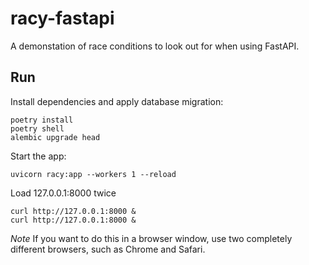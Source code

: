 # racy-fastapi

A demonstation of race conditions to look out for when using FastAPI.

## Run

Install dependencies and apply database migration:

```shell
poetry install
poetry shell
alembic upgrade head
```

Start the app:

```shell
uvicorn racy:app --workers 1 --reload
```

Load 127.0.0.1:8000 twice

```shell
curl http://127.0.0.1:8000 &
curl http://127.0.0.1:8000 &
```

*Note* If you want to do this in a browser window, use two completely different browsers, such as Chrome and Safari.

